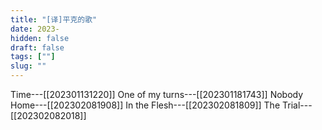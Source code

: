 ```yaml
---
title: "[译]平克的歌"
date: 2023-
hidden: false
draft: false
tags: [""]
slug: ""
---
```


Time---[[202301131220]]
One of my turns---[[202301181743]]
Nobody Home---[[202302081908]]
In the Flesh---[[202302081809]]
The Trial---[[202302082018]]


